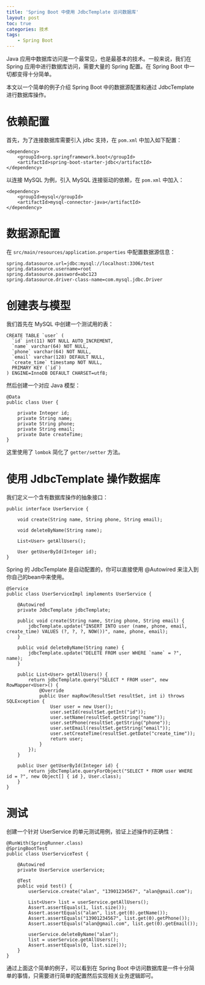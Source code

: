 ```yaml
---
title: 'Spring Boot 中使用 JdbcTemplate 访问数据库'
layout: post
toc: true
categories: 技术
tags:
    - Spring Boot
---
```


Java 应用中数据库访问是一个最常见，也是最基本的技术。一般来说，我们在 Spring 应用中进行数据库访问，需要大量的 Spring 配置。在 Spring Boot 中一切都变得十分简单。

本文以一个简单的例子介绍 Spring Boot 中的数据源配置和通过 JdbcTemplate 进行数据库操作。

# 依赖配置

首先，为了连接数据库需要引入 jdbc 支持，在 `pom.xml` 中加入如下配置：

```
<dependency>
    <groupId>org.springframework.boot</groupId>
    <artifactId>spring-boot-starter-jdbc</artifactId>
</dependency>
```

以连接 MySQL 为例，引入 MySQL 连接驱动的依赖，在 `pom.xml` 中加入：

```
<dependency>
    <groupId>mysql</groupId>
    <artifactId>mysql-connector-java</artifactId>
</dependency>
```

# 数据源配置

在 `src/main/resources/application.properties` 中配置数据源信息：

```
spring.datasource.url=jdbc:mysql://localhost:3306/test
spring.datasource.username=root
spring.datasource.password=abc123
spring.datasource.driver-class-name=com.mysql.jdbc.Driver
```

# 创建表与模型

我们首先在 MySQL 中创建一个测试用的表：

```
CREATE TABLE `user` (
  `id` int(11) NOT NULL AUTO_INCREMENT,
  `name` varchar(64) NOT NULL,
  `phone` varchar(64) NOT NULL,
  `email` varchar(128) DEFAULT NULL,
  `create_time` timestamp NOT NULL,
  PRIMARY KEY (`id`)
) ENGINE=InnoDB DEFAULT CHARSET=utf8;
```

然后创建一个对应 Java 模型：

```
@Data
public class User {

    private Integer id;
    private String name;
    private String phone;
    private String email;
    private Date createTime;
}
```

这里使用了 `lombok` 简化了 `getter/setter` 方法。

# 使用 JdbcTemplate 操作数据库

我们定义一个含有数据库操作的抽象接口：

```
public interface UserService {

    void create(String name, String phone, String email);

    void deleteByName(String name);

    List<User> getAllUsers();

    User getUserById(Integer id);
}
```

Spring 的 JdbcTemplate 是自动配置的，你可以直接使用 @Autowired 来注入到你自己的bean中来使用。

```
@Service
public class UserServiceImpl implements UserService {

    @Autowired
    private JdbcTemplate jdbcTemplate;

    public void create(String name, String phone, String email) {
        jdbcTemplate.update("INSERT INTO user (name, phone, email, create_time) VALUES (?, ?, ?, NOW())", name, phone, email);
    }

    public void deleteByName(String name) {
        jdbcTemplate.update("DELETE FROM user WHERE `name` = ?", name);
    }

    public List<User> getAllUsers() {
        return jdbcTemplate.query("SELECT * FROM user", new RowMapper<User>() {
            @Override
            public User mapRow(ResultSet resultSet, int i) throws SQLException {
                User user = new User();
                user.setId(resultSet.getInt("id"));
                user.setName(resultSet.getString("name"));
                user.setPhone(resultSet.getString("phone"));
                user.setEmail(resultSet.getString("email"));
                user.setCreateTime(resultSet.getDate("create_time"));
                return user;
            }
        });
    }

    public User getUserById(Integer id) {
        return jdbcTemplate.queryForObject("SELECT * FROM user WHERE id = ?", new Object[] { id }, User.class);
    }
}
```
# 测试

创建一个针对 UserService 的单元测试用例，验证上述操作的正确性：

```
@RunWith(SpringRunner.class)
@SpringBootTest
public class UserServiceTest {

    @Autowired
    private UserService userService;

    @Test
    public void test() {
        userService.create("alan", "13901234567", "alan@gmail.com");

        List<User> list = userService.getAllUsers();
        Assert.assertEquals(1, list.size());
        Assert.assertEquals("alan", list.get(0).getName());
        Assert.assertEquals("13901234567", list.get(0).getPhone());
        Assert.assertEquals("alan@gmail.com", list.get(0).getEmail());

        userService.deleteByName("alan");
        list = userService.getAllUsers();
        Assert.assertEquals(0, list.size());
    }
}
```

通过上面这个简单的例子，可以看到在 Spring Boot 中访问数据库是一件十分简单的事情，只需要进行简单的配置然后实现相关业务逻辑即可。